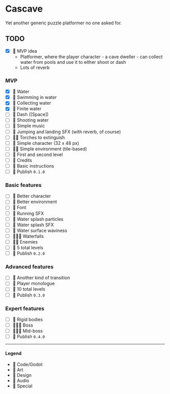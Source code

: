 # Cascave

Yet another generic puzzle platformer no one asked for.

## TODO

- [x] 💚 MVP idea
    - Platformer, where the player character - a cave dweller - can collect water from pools and use it to either shoot
      or dash
    - Lots of reverb

### MVP

- [x] 💙 Water
- [x] 💙 Swimming in water
- [x] 💙 Collecting water
- [x] 💙 Finite water
- [ ] 💙 Dash ([Space])
- [ ] 💙 Shooting water
- [ ] 💛 Simple music
- [ ] 💛 Jumping and landing SFX (with reverb, of course)
- [ ] 💙💜 Torches to extinguish
- [ ] 💜 Simple character (32 x 48 px)
- [ ] 💙💜 Simple environment (tile-based)
- [ ] 💚 First and second level
- [ ] 💚 Credits
- [ ] 💙 Basic instructions
- [ ] 💟 Publish `0.1.0`

### Basic features

- [ ] 💜 Better character
- [ ] 💜 Better environment
- [ ] 💜 Font
- [ ] 💛 Running SFX
- [ ] 💙 Water splash particles
- [ ] 💛 Water splash SFX
- [ ] 💙 Water surface waviness
- [ ] 💙💜💛 Waterfalls
- [ ] 💙💜 Enemies
- [ ] 💚 5 total levels
- [ ] 💟 Publish `0.2.0`

### Advanced features

- [ ] 💙 Another kind of transition
- [ ] 💙 Player monologue
- [ ] 💚 10 total levels
- [ ] 💟 Publish `0.3.0`

### Expert features

- [ ] 💙 Rigid bodies
- [ ] 💙💜💚 Boss
- [ ] 💙💜💚 Mid-boss
- [ ] 💟 Publish `0.4.0`

---

#### Legend

- 💙 Code/Godot
- 💜 Art
- 💚 Design
- 💛 Audio
- 💟 Special
